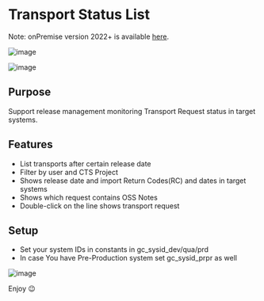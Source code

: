 # Transport Status List

Note: onPremise version 2022+ is available [here](https://github.com/attilaberencsi/trlist/tree/onPrem-2022).

![image](https://user-images.githubusercontent.com/20442467/191972203-e9ca3c84-079a-4492-a188-12ac7438bc6c.png)

![image](https://user-images.githubusercontent.com/20442467/191972741-a2aefc0f-6e57-462b-a2bf-0cae46a29947.png)

## Purpose

Support release management monitoring Transport Request status in target systems.


## Features

- List transports after certain release date
- Filter by user and CTS Project
- Shows release date and import Return Codes(RC) and dates in target systems
- Shows which request contains OSS Notes
- Double-click on the line shows transport request


## Setup

- Set your system IDs in constants in gc_sysid_dev/qua/prd
- In case You have Pre-Production system set gc_sysid_prpr as well

![image](https://user-images.githubusercontent.com/20442467/191972960-953716b3-06fe-4d46-acee-2bc5311b5b5a.png)

Enjoy :wink:
